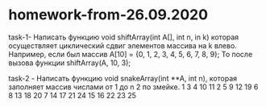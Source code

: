 # homework-from-26.09.2020
task-1- Написать функцию
void shiftArray(int A[], int n, in k)
которая осуществляет циклический сдвиг элементов массива на k влево. Например, если был массив
A[10] = {0, 1, 2, 3, 4, 5, 6, 7, 8, 9};
То после вызова функции shiftArray(A, 10, 3);

task-2 - Написать функцию void snakeArray(int **A, int n), которая заполняет массив числами от 1 до n
2 по
змейке.
1 3 4 10 11
2 5 9 12 19
6 8 13 18 20
7 14 17 21 24
15 16 22 23 25
